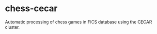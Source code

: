chess-cecar
===========

Automatic processing of chess games in FICS database using the CECAR cluster.